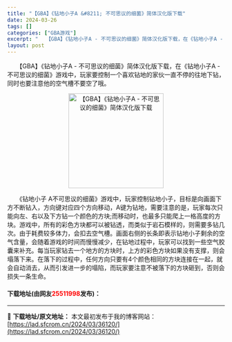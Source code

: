 ```yaml
---
title: "【GBA】《钻地小子A &#8211; 不可思议的细菌》简体汉化版下载"
date: 2024-03-26
tags: []
categories: ["GBA游戏"]
excerpt: "　　【GBA】《钻地小子A - 不可思议的细菌》简体汉化版下载，在《钻地小子A - 不可思议的细菌》游戏中，玩家要控制一个喜欢钻地的家伙一直不停的往地下钻，同时也要注意他的空气槽不要空了哦。 　　《钻地小子 A不可思议的细菌》游戏中，玩家控制钻地小子，目标是向画面下方不断钻入，方向键对应四个方向移动&hellip;"
layout: post
---
```


 <p>　　【GBA】《钻地小子A - 不可思议的细菌》简体汉化版下载，在《钻地小子A - 不可思议的细菌》游戏中，玩家要控制一个喜欢钻地的家伙一直不停的往地下钻，同时也要注意他的空气槽不要空了哦。</p> <p align="center"><img align="" border="0" src="https://lad.sfcrom.cn/wp-content/uploads/2024/03/20240326_6602661dad2ef.jpg" width="220" alt="【GBA】《钻地小子A - 不可思议的细菌》简体汉化版下载" /></p> <p>　　《钻地小子 A不可思议的细菌》游戏中，玩家控制钻地小子，目标是向画面下方不断钻入，方向键对应四个方向移动，A键为钻地，需要注意的是，玩家每次只能向左、右以及下方钻一个颜色的方块;而移动时，也最多只能爬上一格高度的方块。游戏中，所有的彩色方块都可以被钻透，而类似于岩石模样的，则需要多钻几次。由于耗费较多体力，会扣去空气槽。画面右侧的长条即表示钻地小子剩余的空气含量，会随着游戏的时间而慢慢减少，在钻地过程中，玩家可以找到一些空气胶囊来补充。每当玩家钻去一个地方的方块时，上方的彩色方块如果没有支撑，则会塌落下来。在落下的过程中，任何方向只要有4个颜色相同的方块连接在一起，就会自动消去，从而引发进一步的塌陷，而玩家要注意不被落下的方块砸到，否则会损失一条生命。</p> <p><h4>下载地址(由网友<font color="red">25511998</font>发布)：</h4></p> 

---
📖 **下载地址/原文地址：** 本文最初发布于我的博客网站：[https://lad.sfcrom.cn/2024/03/36120/](https://lad.sfcrom.cn/2024/03/36120/)
